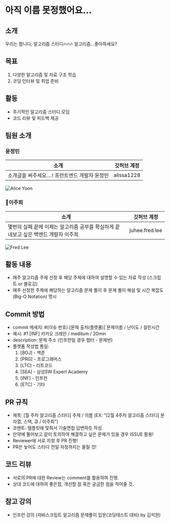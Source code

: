 # 아직 이름 못정했어요...

## 소개
우리는 합니다, 알고리즘 스터디🔥🔥🔥
알고리즘...좋아하새요?

## 목표
1. 다양한 알고리즘 및 자료 구조 학습
2. 코딩 인터뷰 및 취업 준비

## 활동
- 주기적인 알고리즘 스터디 모임
- 코드 리뷰 및 피드백 제공
## 팀원 소개
### 윤정민
| 소개            | 깃허브 계정                |
|-----------------|-----------------------|
| 소개글을 써주세요....! 프런트엔드 개발자 윤정민 | alissa1228   |

![Alice Yoon](https://github.com/algorithms-are-fun-perhaps/algorithms-are-fun-perhaps/assets/89906414/4f219d0c-b356-4f84-835b-233a5ba8e904)

### 🦍이주희
| 소개          | 깃허브 계정                |
|--------------|-----------------------|
| 몇번의 실패 끝에 이제는 알고리즘 공부를 확실하게 끝내보고 싶은 백엔드 개발자 이주희| juhee.fred.lee |

![Fred Lee](https://github.com/algorithms-are-fun-perhaps/algorithms-are-fun-perhaps/assets/89906414/6e9d780d-6141-409a-bbb2-09ca550db140)

## 활동 내용
- 매주 알고리즘 주제 선정 후 해당 주제에 대하여 설명할 수 있는 자료 작성 (스크립트 or 블로깅)
- 매주 선정한 주제에 해당하는 알고리즘 문제 풀이 후 문제 풀이 해설 및 시간 복잡도 (Big-O Notation) 명시

## Commit 방법
- commit 메세지: #(이슈 번호)  [문제 출처(플랫폼)] 문제이름 / 난이도 / 걸린시간
- 예시: #1 [INF] 카카오 크레인 / meditum / 20min
- description: 문제 주소 (인프런일 경우 챕터 - 문제번)
- 플랫폼 작성법 통일:
  1. [BOJ] - 백준
  2. [PRG] - 프로그래머스
  3. [LTC] - 리트코드
  4. [SEA] - 삼성SW Expert Academy
  5. [INF] - 인프런
  6. [ETC] - 기타
     
## PR 규칙
- 제목: [월 주차 알고리즘 스터디] 주제 / 이름 (EX: "[2월 4주차 알고리즘 스터디] 문자열, 스택, 큐 / 이주희")
- 코멘트: 템플릿에 맞춰서 기술면접 답변하듯 작성.
- 만약에 풀어보고 같이 토의하여 해결하고 싶은 문제가 있을 경우 ISSUE 활용!
- Reviewer에 서로 지정 후 PR 진행!
- PR은 늦어도 스터디 전일 자정까지는 올릴 것!

## 코드 리뷰
- 서로의 PR에 대한 Review는 comment를 활용하여 진행.
- 상대 코드에 대하여 좋은점, 개선할 점 혹은 궁금한 점을 적어줄 것.

## 참고 강의
- 인프런 강의 (자바스크립트 알고리즘 문제풀이 입문(코딩테스트 대비) by 김석원)
